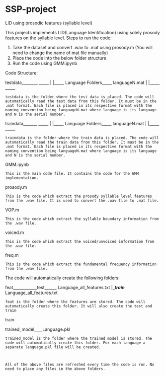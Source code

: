 # SSP-project
LID using prosodic features (syllable level)

This projects implements LID(Language Identification) using solely prosody features on the syllable level.
Steps to run the code:

1. Take the dataset and convert .wav to .mat using prosody.m (You will need to change the name of mat file manually)
2. Place the code into the below folder structure
3. Run the code using GMM.ipynb


Code Structure:

testdata________                    _____ 
          |
          |_____    Language Folders_____       languageN.mat
          |
          |_____                    _____

    testdata is the folder where the test data is placed. The code will automatically read the test data from this folder. It must be in the 
    .mat format. Each file is placed in its respective format with the naming convention being languageN.mat where language is its language and N is the serial number.

traindata_______                    _____ 
          |
          |_____    Language Folders_____       languageN.mat
          |
          |_____                    _____
    
    traindata is the folder where the train data is placed. The code will automatically read the train data from this folder. It must be in the
    .mat format. Each file is placed in its respective format with the naming convention being languageN.mat where language is its language and N is the serial number.

GMM.ipynb

    This is the main code file. It contains the code for the GMM implementation.

prosody.m

    This is the code which extract the prosody syllable level features  from the .wav file. It is used to convert the .wav file to .mat file.

VOP.m

    This is the code which extract the syllable boundary information from the .wav file.

voiced.m

    This is the code which extract the voiced/unvoiced information from the .wav file.

freq.m

    This is the code which extract the fundamental frequency information from the .wav file.

The code will automatically create the following folders:


feat____________test______ Language_all_features.txt
         |______train_____ Language_all_features.txt

    feat is the folder where the features are stored. The code will automatically create this folder. It will also create the test and train

train

trained_model____Language.pkl

    trained_model is the folder where the trained model is stored. The code will automatically create this folder. For each language a separate language.pkl file will be created.



    All of the above files are refreshed every time the code is run. No need to place any files in the above folders.
